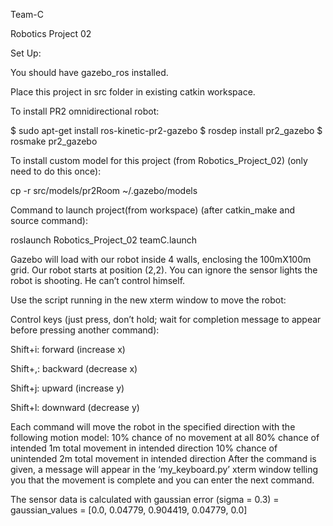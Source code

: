 Team-C

Robotics Project 02


Set Up:

You should have gazebo_ros installed.

Place this project in src folder in existing catkin workspace.

To install PR2 omnidirectional robot:

$ sudo apt-get install ros-kinetic-pr2-gazebo
$ rosdep install pr2_gazebo
$ rosmake pr2_gazebo

To install custom model for this project (from Robotics_Project_02) (only need to do this once):

cp -r src/models/pr2Room ~/.gazebo/models




Command to launch project(from workspace) (after catkin_make and source command):

roslaunch Robotics_Project_02 teamC.launch


Gazebo will load with our robot inside 4 walls, enclosing the 100mX100m grid. Our robot starts at position (2,2). You can ignore the sensor lights the robot is shooting. He can’t control himself.


Use the script running in the new xterm window to move the robot:

Control keys (just press, don’t hold; wait for completion message to appear before pressing another command):

Shift+i: forward (increase x)

Shift+,: backward (decrease x)

Shift+j: upward (increase y)

Shift+l: downward (decrease y)

Each command will move the robot in the specified direction with the following motion model:
10% chance of no movement at all
80% chance of intended 1m total movement in intended direction
10% chance of unintended 2m total movement in intended direction
After the command is given, a message will appear in the ‘my_keyboard.py’ xterm window telling you that the movement is complete and you can enter the next command.

The sensor data is calculated with gaussian error (sigma = 0.3) = gaussian_values = [0.0, 0.04779, 0.904419, 0.04779, 0.0]
